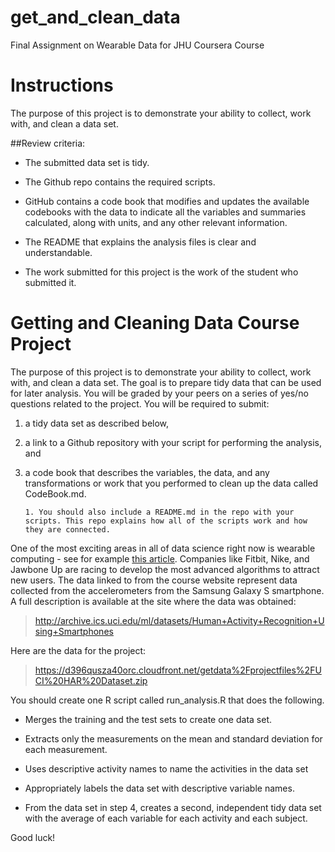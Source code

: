 # get_and_clean_data
Final Assignment on Wearable Data for JHU Coursera Course

# Instructions

The purpose of this project is to demonstrate your ability to collect, work with, and clean a data set.

##Review criteria:
 * The submitted data set is tidy.
 
 * The Github repo contains the required scripts.
 
 * GitHub contains a code book that modifies and updates the available codebooks with the data to indicate all the variables and summaries calculated, along with units, and any other relevant information.
 
 * The README that explains the analysis files is clear and understandable.
 
 * The work submitted for this project is the work of the student who submitted it.
 

# Getting and Cleaning Data Course Project
The purpose of this project is to demonstrate your ability to collect, work with, and clean a data set. The goal is to prepare tidy data that can be used for later analysis. You will be graded by your peers on a series of yes/no questions related to the project. You will be required to submit: 

 1. a tidy data set as described below,
 
 1. a link to a Github repository with your script for performing the analysis, and 
 
 1. a code book that describes the variables, the data, and any transformations or work that you performed to clean up the data called CodeBook.md. 
 
        1. You should also include a README.md in the repo with your scripts. This repo explains how all of the scripts work and how they are connected.
   

One of the most exciting areas in all of data science right now is wearable computing - see for example [this article](http://www.insideactivitytracking.com/data-science-activity-tracking-and-the-battle-for-the-worlds-top-sports-brand/). Companies like Fitbit, Nike, and Jawbone Up are racing to develop the most advanced algorithms to attract new users. The data linked to from the course website represent data collected from the accelerometers from the Samsung Galaxy S smartphone. A full description is available at the site where the data was obtained:

> http://archive.ics.uci.edu/ml/datasets/Human+Activity+Recognition+Using+Smartphones

Here are the data for the project:

> https://d396qusza40orc.cloudfront.net/getdata%2Fprojectfiles%2FUCI%20HAR%20Dataset.zip

You should create one R script called run_analysis.R that does the following.

- Merges the training and the test sets to create one data set.

- Extracts only the measurements on the mean and standard deviation for each measurement.

- Uses descriptive activity names to name the activities in the data set

- Appropriately labels the data set with descriptive variable names.

- From the data set in step 4, creates a second, independent tidy data set with the average of each variable for each activity and each subject.

Good luck!
